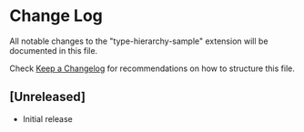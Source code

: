 # Change Log

All notable changes to the "type-hierarchy-sample" extension will be documented in this file.

Check [Keep a Changelog](http://keepachangelog.com/) for recommendations on how to structure this file.

## [Unreleased]

- Initial release